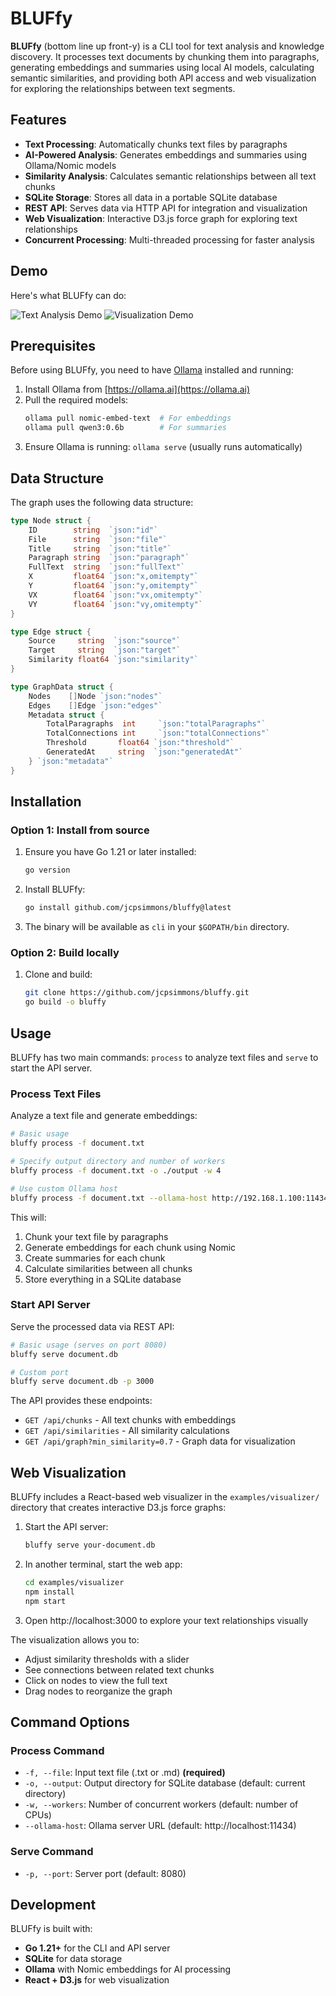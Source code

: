 # BLUFfy

**BLUFfy** (bottom line up front-y) is a CLI tool for text analysis and knowledge discovery. It processes text documents by chunking them into paragraphs, generating embeddings and summaries using local AI models, calculating semantic similarities, and providing both API access and web visualization for exploring the relationships between text segments.

## Features

- **Text Processing**: Automatically chunks text files by paragraphs
- **AI-Powered Analysis**: Generates embeddings and summaries using Ollama/Nomic models
- **Similarity Analysis**: Calculates semantic relationships between all text chunks
- **SQLite Storage**: Stores all data in a portable SQLite database
- **REST API**: Serves data via HTTP API for integration and visualization
- **Web Visualization**: Interactive D3.js force graph for exploring text relationships
- **Concurrent Processing**: Multi-threaded processing for faster analysis

## Demo

Here's what BLUFfy can do:

![Text Analysis Demo](examples/images/demoimage1.png)
![Visualization Demo](examples/images/demoimage2.png)

## Prerequisites

Before using BLUFfy, you need to have [Ollama](https://ollama.ai) installed and running:

1. Install Ollama from [https://ollama.ai](https://ollama.ai)
2. Pull the required models:
   ```bash
   ollama pull nomic-embed-text  # For embeddings
   ollama pull qwen3:0.6b        # For summaries
   ```
3. Ensure Ollama is running: `ollama serve` (usually runs automatically)

## Data Structure

The graph uses the following data structure:

```go
type Node struct {
    ID        string  `json:"id"`
    File      string  `json:"file"`
    Title     string  `json:"title"`
    Paragraph string  `json:"paragraph"`
    FullText  string  `json:"fullText"`
    X         float64 `json:"x,omitempty"`
    Y         float64 `json:"y,omitempty"`
    VX        float64 `json:"vx,omitempty"`
    VY        float64 `json:"vy,omitempty"`
}

type Edge struct {
    Source     string  `json:"source"`
    Target     string  `json:"target"`
    Similarity float64 `json:"similarity"`
}

type GraphData struct {
    Nodes    []Node `json:"nodes"`
    Edges    []Edge `json:"edges"`
    Metadata struct {
        TotalParagraphs  int     `json:"totalParagraphs"`
        TotalConnections int     `json:"totalConnections"`
        Threshold       float64 `json:"threshold"`
        GeneratedAt     string  `json:"generatedAt"`
    } `json:"metadata"`
}
```

## Installation

### Option 1: Install from source

1. Ensure you have Go 1.21 or later installed:

   ```bash
   go version
   ```

2. Install BLUFfy:

   ```bash
   go install github.com/jcpsimmons/bluffy@latest
   ```

3. The binary will be available as `cli` in your `$GOPATH/bin` directory.

### Option 2: Build locally

1. Clone and build:
   ```bash
   git clone https://github.com/jcpsimmons/bluffy.git
   go build -o bluffy
   ```

## Usage

BLUFfy has two main commands: `process` to analyze text files and `serve` to start the API server.

### Process Text Files

Analyze a text file and generate embeddings:

```bash
# Basic usage
bluffy process -f document.txt

# Specify output directory and number of workers
bluffy process -f document.txt -o ./output -w 4

# Use custom Ollama host
bluffy process -f document.txt --ollama-host http://192.168.1.100:11434
```

This will:

1. Chunk your text file by paragraphs
2. Generate embeddings for each chunk using Nomic
3. Create summaries for each chunk
4. Calculate similarities between all chunks
5. Store everything in a SQLite database

### Start API Server

Serve the processed data via REST API:

```bash
# Basic usage (serves on port 8080)
bluffy serve document.db

# Custom port
bluffy serve document.db -p 3000
```

The API provides these endpoints:

- `GET /api/chunks` - All text chunks with embeddings
- `GET /api/similarities` - All similarity calculations
- `GET /api/graph?min_similarity=0.7` - Graph data for visualization

## Web Visualization

BLUFfy includes a React-based web visualizer in the `examples/visualizer/` directory that creates interactive D3.js force graphs:

1. Start the API server:

   ```bash
   bluffy serve your-document.db
   ```

2. In another terminal, start the web app:

   ```bash
   cd examples/visualizer
   npm install
   npm start
   ```

3. Open http://localhost:3000 to explore your text relationships visually

The visualization allows you to:

- Adjust similarity thresholds with a slider
- See connections between related text chunks
- Click on nodes to view the full text
- Drag nodes to reorganize the graph

## Command Options

### Process Command

- `-f, --file`: Input text file (.txt or .md) **(required)**
- `-o, --output`: Output directory for SQLite database (default: current directory)
- `-w, --workers`: Number of concurrent workers (default: number of CPUs)
- `--ollama-host`: Ollama server URL (default: http://localhost:11434)

### Serve Command

- `-p, --port`: Server port (default: 8080)

## Development

BLUFfy is built with:

- **Go 1.21+** for the CLI and API server
- **SQLite** for data storage
- **Ollama** with Nomic embeddings for AI processing
- **React + D3.js** for web visualization
